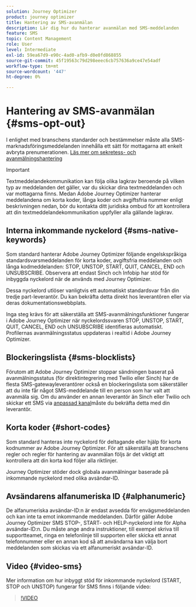 ```yaml
---
solution: Journey Optimizer
product: journey optimizer
title: Hantering av SMS-avanmälan
description: Lär dig hur du hanterar avanmälan med SMS-meddelanden
feature: SMS
topic: Content Management
role: User
level: Intermediate
exl-id: 59ea67d9-e90c-4ad0-afb9-d0e0fd868855
source-git-commit: 45f19563c79d298eeec6cb757636a9ce47e54adf
workflow-type: tm+mt
source-wordcount: '447'
ht-degree: 0%

---
```


# Hantering av SMS-avanmälan {#sms-opt-out}

I enlighet med branschens standarder och bestämmelser måste alla SMS-marknadsföringsmeddelanden innehålla ett sätt för mottagarna att enkelt avbryta prenumerationen. [Läs mer om sekretess- och avanmälningshantering](../privacy/opt-out.md)

>[!IMPORTANT]
>
>Textmeddelandekommunikation kan följa olika lagkrav beroende på vilken typ av meddelanden det gäller, var du skickar dina textmeddelanden och var mottagarna finns. Medan Adobe Journey Optimizer hanterar meddelandena om korta koder, långa koder och avgiftsfria nummer enligt beskrivningen nedan, bör du kontakta ditt juridiska ombud för att kontrollera att din textmeddelandekommunikation uppfyller alla gällande lagkrav.
>

## Interna inkommande nyckelord {#sms-native-keywords}

Som standard hanterar Adobe Journey Optimizer följande engelskspråkiga standardsvarsmeddelanden för korta koder, avgiftsfria meddelanden och långa kodmeddelanden: STOP, UNSTOP, START, QUIT, CANCEL, END och UNSUBSCRIBE. Observera att endast Sinch och Infobip har stöd för inbyggda nyckelord när de används med Journey Optimizer.

Dessa nyckelord utlöser vanligtvis ett automatiskt standardsvar från din tredje part-leverantör. Du kan bekräfta detta direkt hos leverantören eller via deras dokumentationswebbplats.

Inga steg krävs för att säkerställa att SMS-avanmälningsfunktioner fungerar i Adobe Journey Optimizer när nyckelordssvaren STOP, UNSTOP, START, QUIT, CANCEL, END och UNSUBSCRIBE identifieras automatiskt. Profilernas avanmälningsstatus uppdateras i realtid i Adobe Journey Optimizer.


## Blockeringslista {#sms-blocklists}

Förutom att Adobe Journey Optimizer stoppar sändningen baserat på avanmälningsstatus (för direktintegrering med Twilio eller Sinch) har de flesta SMS-gatewayleverantörer också en blockeringslista som säkerställer att du inte får något SMS-meddelande till en person som har valt att avanmäla sig. Om du använder en annan leverantör än Sinch eller Twilio och skickar ett SMS via [anpassad kanal](../building-journeys/using-custom-actions.md)måste du bekräfta detta med din leverantör.


## Korta koder {#short-codes}

Som standard hanteras inte nyckelord för deltagande eller hjälp för korta kodnummer av Adobe Journey Optimizer. För att säkerställa att branschens regler och regler för hantering av avanmälan följs är det viktigt att kontrollera att din korta kod följer alla riktlinjer.

Journey Optimizer stöder dock globala avanmälningar baserade på inkommande nyckelord med olika avsändar-ID.

## Avsändarens alfanumeriska ID {#alphanumeric}

De alfanumeriska avsändar-ID:n är endast avsedda för envägsmeddelanden och kan inte ta emot inkommande meddelanden. Därför gäller Adobe Journey Optimizer SMS STOP-, START- och HELP-nyckelord inte för Alpha avsändar-ID:n. Du måste ange andra instruktioner, till exempel skriva till supportteamet, ringa en telefonlinje till supporten eller skicka ett annat telefonnummer eller en annan kod så att användarna kan välja bort meddelanden som skickas via ett alfanumeriskt avsändar-ID.

## Video {#video-sms}

Mer information om hur inbyggt stöd för inkommande nyckelord (START, STOP och UNSTOP) fungerar för SMS finns i följande video:

>[!VIDEO](https://video.tv.adobe.com/v/344026?quality=12)
